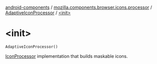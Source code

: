 [android-components](../../index.md) / [mozilla.components.browser.icons.processor](../index.md) / [AdaptiveIconProcessor](index.md) / [&lt;init&gt;](./-init-.md)

# &lt;init&gt;

`AdaptiveIconProcessor()`

[IconProcessor](../-icon-processor/index.md) implementation that builds maskable icons.

